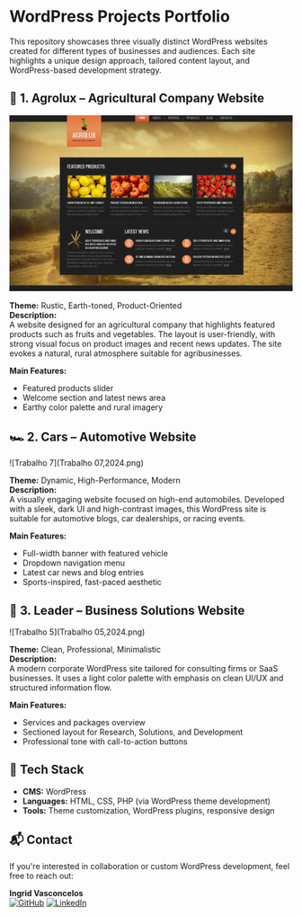 # WordPress Projects Portfolio

This repository showcases three visually distinct WordPress websites created for different types of businesses and audiences. Each site highlights a unique design approach, tailored content layout, and WordPress-based development strategy.

## 🌾 1. Agrolux – Agricultural Company Website

![agrolux](agrolux.png)

**Theme:** Rustic, Earth-toned, Product-Oriented  
**Description:**  
A website designed for an agricultural company that highlights featured products such as fruits and vegetables. The layout is user-friendly, with strong visual focus on product images and recent news updates. The site evokes a natural, rural atmosphere suitable for agribusinesses.

**Main Features:**
- Featured products slider
- Welcome section and latest news area
- Earthy color palette and rural imagery

## 🏎️ 2. Cars – Automotive Website

![Trabalho 7](Trabalho 07,2024.png)

**Theme:** Dynamic, High-Performance, Modern  
**Description:**  
A visually engaging website focused on high-end automobiles. Developed with a sleek, dark UI and high-contrast images, this WordPress site is suitable for automotive blogs, car dealerships, or racing events.

**Main Features:**
- Full-width banner with featured vehicle
- Dropdown navigation menu
- Latest car news and blog entries
- Sports-inspired, fast-paced aesthetic

## 💼 3. Leader – Business Solutions Website

![Trabalho 5](Trabalho 05,2024.png)

**Theme:** Clean, Professional, Minimalistic  
**Description:**  
A modern corporate WordPress site tailored for consulting firms or SaaS businesses. It uses a light color palette with emphasis on clean UI/UX and structured information flow.

**Main Features:**
- Services and packages overview
- Sectioned layout for Research, Solutions, and Development
- Professional tone with call-to-action buttons

## 🔧 Tech Stack

- **CMS:** WordPress
- **Languages:** HTML, CSS, PHP (via WordPress theme development)
- **Tools:** Theme customization, WordPress plugins, responsive design

## 📬 Contact

If you're interested in collaboration or custom WordPress development, feel free to reach out:

**Ingrid Vasconcelos**  
[![GitHub](https://img.shields.io/badge/-Ingrid_Vasconcelos-181717?logo=github&logoColor=white)](https://github.com/Ingridvasc)
[![LinkedIn](https://img.shields.io/badge/-Linkedin-0A66C2?logo=linkedin)](https://www.linkedin.com/in/ingrid-karoline-vasconcelos-da-silva-18635a230/)


